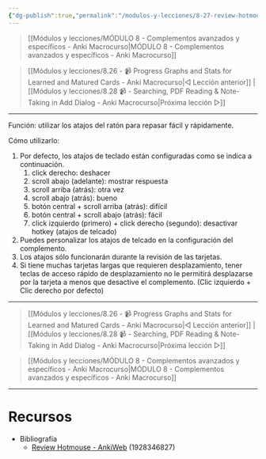```yaml
---
{"dg-publish":true,"permalink":"/modulos-y-lecciones/8-27-review-hotmouse-anki-macrocurso/","noteIcon":"","updated":"2024-05-22T19:55:15.365+02:00"}
---
```



> [[Módulos y lecciones/MÓDULO 8 - Complementos avanzados y específicos - Anki Macrocurso\|MÓDULO 8 - Complementos avanzados y específicos - Anki Macrocurso]]

> [[Módulos y lecciones/8.26 - 📹 Progress Graphs and Stats for Learned and Matured Cards - Anki Macrocurso\|◁ Lección anterior]] | [[Módulos y lecciones/8.28 📹 - Searching, PDF Reading & Note-Taking in Add Dialog - Anki Macrocurso\|Próxima lección ▷]]

---

Función: utilizar los atajos del ratón para repasar fácil y rápidamente.

Cómo utilizarlo:
1. Por defecto, los atajos de teclado están configuradas como se indica a continuación.
	1. click derecho: deshacer
	2. scroll abajo (adelante): mostrar respuesta
	3. scroll arriba (atrás): otra vez
	4. scroll abajo (atrás): bueno
	5. botón central + scroll arriba (atrás): difícil
	6. botón central + scroll abajo (atrás): fácil
	7. click izquierdo (primero) + click derecho (segundo): desactivar hotkey (atajos de telcado)
2. Puedes personalizar los atajos de telcado en la configuración del complemento.
3. Los atajos sólo funcionarán durante la revisión de las tarjetas.
4. Si tiene muchas tarjetas largas que requieren desplazamiento, tener teclas de acceso rápido de desplazamiento no le permitirá desplazarse por la tarjeta a menos que desactive el complemento. (Clic izquierdo + Clic derecho por defecto)


---

> [[Módulos y lecciones/8.26 - 📹 Progress Graphs and Stats for Learned and Matured Cards - Anki Macrocurso\|◁ Lección anterior]] | [[Módulos y lecciones/8.28 📹 - Searching, PDF Reading & Note-Taking in Add Dialog - Anki Macrocurso\|Próxima lección ▷]]

> [[Módulos y lecciones/MÓDULO 8 - Complementos avanzados y específicos - Anki Macrocurso\|MÓDULO 8 - Complementos avanzados y específicos - Anki Macrocurso]]

---

# Recursos
- Bibliografía
	- [Review Hotmouse - AnkiWeb](https://ankiweb.net/shared/info/1928346827) (1928346827)